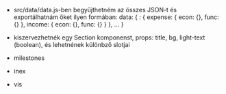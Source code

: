 - src/data/data.js-ben begyűjthetném az összes JSON-t és exportálhatnám őket ilyen formában:
	data: {
		<year>: {
			expense: { econ: {}, func: {} },
			income: { econ: {}, func: {} }
		},
		...
	}

- kiszervezhetnék egy Section komponenst, props: title, bg, light-text (boolean), és lehetnének különbző slotjai
- milestones
- inex
- vis